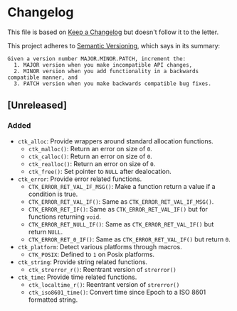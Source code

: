 # Changelog

This file is based on [Keep a Changelog](https://keepachangelog.com/en/1.0.0/) but
doesn't follow it to the letter.

This project adheres to [Semantic Versioning](https://semver.org/spec/v2.0.0.html),
which says in its summary:

    Given a version number MAJOR.MINOR.PATCH, increment the:
      1. MAJOR version when you make incompatible API changes,
      2. MINOR version when you add functionality in a backwards compatible manner, and
      3. PATCH version when you make backwards compatible bug fixes.

## [Unreleased]

### Added

- `ctk_alloc`: Provide wrappers around standard allocation functions.
  - `ctk_malloc()`: Return an error on size of `0`.
  - `ctk_calloc()`: Return an error on size of `0`.
  - `ctk_realloc()`: Return an error on size of `0`.
  - `ctk_free()`: Set pointer to `NULL` after dealocation.
- `ctk_error`: Provide error related functions.
  - `CTK_ERROR_RET_VAL_IF_MSG()`: Make a function return a value if a condition is true.
  - `CTK_ERROR_RET_VAL_IF()`: Same as `CTK_ERROR_RET_VAL_IF_MSG()`.
  - `CTK_ERROR_RET_IF()`: Same as `CTK_ERROR_RET_VAL_IF()` but for functions returning `void`.
  - `CTK_ERROR_RET_NULL_IF()`: Same as `CTK_ERROR_RET_VAL_IF()` but return `NULL`.
  - `CTK_ERROR_RET_0_IF()`: Same as `CTK_ERROR_RET_VAL_IF()` but return `0`.
- `ctk_platform`: Detect various platforms through macros.
  - `CTK_POSIX`: Defined to `1` on Posix platforms.
- `ctk_string`: Provide string related functions.
  - `ctk_strerror_r()`: Reentrant version of `strerror()`
- `ctk_time`: Provide time related functions.
  - `ctk_localtime_r()`: Reentrant version of `strerror()`
  - `ctk_iso8601_time()`: Convert time since Epoch to a ISO 8601 formatted string.
